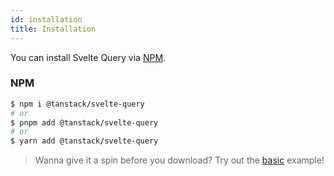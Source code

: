 ```yaml
---
id: installation
title: Installation
---
```


You can install Svelte Query via [NPM](https://npmjs.com).

### NPM

```bash
$ npm i @tanstack/svelte-query
# or
$ pnpm add @tanstack/svelte-query
# or
$ yarn add @tanstack/svelte-query
```

> Wanna give it a spin before you download? Try out the [basic](/query/v4/docs/svelte/examples/svelte/basic) example!
